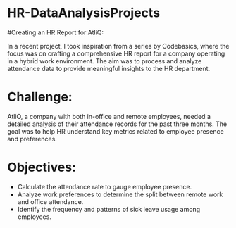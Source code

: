 # HR-DataAnalysisProjects


#Creating an HR Report for AtliQ:

In a recent project, I took inspiration from a series by Codebasics, where the focus was on crafting a comprehensive HR report for a company operating in a hybrid work environment. The aim was to process and analyze attendance data to provide meaningful insights to the HR department.

# Challenge:
AtliQ, a company with both in-office and remote employees, needed a detailed analysis of their attendance records for the past three months. The goal was to help HR understand key metrics related to employee presence and preferences.

# Objectives:
* Calculate the attendance rate to gauge employee presence.
* Analyze work preferences to determine the split between remote work and office attendance.
* Identify the frequency and patterns of sick leave usage among employees.
